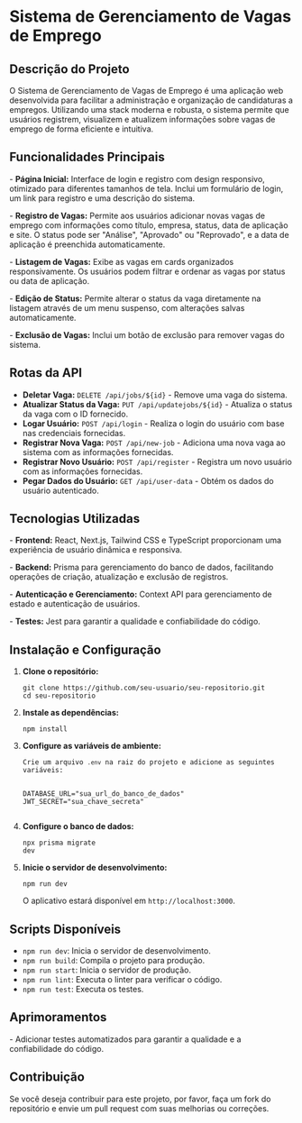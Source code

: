 <h1>Sistema de Gerenciamento de Vagas de Emprego</h1>
        
  <h2>Descrição do Projeto</h2>
        <p>O Sistema de Gerenciamento de Vagas de Emprego é uma aplicação web desenvolvida para facilitar a administração e organização de candidaturas a empregos. Utilizando uma stack moderna e robusta, o sistema permite que usuários registrem, visualizem e atualizem informações sobre vagas de emprego de forma eficiente e intuitiva.</p>
        
  <h2>Funcionalidades Principais</h2>
        <p>- <strong>Página Inicial:</strong> Interface de login e registro com design responsivo, otimizado para diferentes tamanhos de tela. Inclui um formulário de login, um link para registro e uma descrição do sistema.</p>
        <p>- <strong>Registro de Vagas:</strong> Permite aos usuários adicionar novas vagas de emprego com informações como título, empresa, status, data de aplicação e site. O status pode ser "Análise", "Aprovado" ou "Reprovado", e a data de aplicação é preenchida automaticamente.</p>
        <p>- <strong>Listagem de Vagas:</strong> Exibe as vagas em cards organizados responsivamente. Os usuários podem filtrar e ordenar as vagas por status ou data de aplicação.</p>
        <p>- <strong>Edição de Status:</strong> Permite alterar o status da vaga diretamente na listagem através de um menu suspenso, com alterações salvas automaticamente.</p>
        <p>- <strong>Exclusão de Vagas:</strong> Inclui um botão de exclusão para remover vagas do sistema.</p>
        
  <h2>Rotas da API</h2>
        <ul>
            <li><strong>Deletar Vaga:</strong> <code>DELETE /api/jobs/${id}</code> - Remove uma vaga do sistema.</li>
            <li><strong>Atualizar Status da Vaga:</strong> <code>PUT /api/updatejobs/${id}</code> - Atualiza o status da vaga com o ID fornecido.</li>
            <li><strong>Logar Usuário:</strong> <code>POST /api/login</code> - Realiza o login do usuário com base nas credenciais fornecidas.</li>
            <li><strong>Registrar Nova Vaga:</strong> <code>POST /api/new-job</code> - Adiciona uma nova vaga ao sistema com as informações fornecidas.</li>
            <li><strong>Registrar Novo Usuário:</strong> <code>POST /api/register</code> - Registra um novo usuário com as informações fornecidas.</li>
            <li><strong>Pegar Dados do Usuário:</strong> <code>GET /api/user-data</code> - Obtém os dados do usuário autenticado.</li>
        </ul>
        
   <h2>Tecnologias Utilizadas</h2>
        <p>- <strong>Frontend:</strong> React, Next.js, Tailwind CSS e TypeScript proporcionam uma experiência de usuário dinâmica e responsiva.</p>
        <p>- <strong>Backend:</strong> Prisma para gerenciamento do banco de dados, facilitando operações de criação, atualização e exclusão de registros.</p>
        <p>- <strong>Autenticação e Gerenciamento:</strong> Context API para gerenciamento de estado e autenticação de usuários.</p>
        <p>- <strong>Testes:</strong> Jest para garantir a qualidade e confiabilidade do código.</p>
        
   <h2>Instalação e Configuração</h2>
        <ol>
            <li><strong>Clone o repositório:</strong></li>
            <pre><code>git clone https://github.com/seu-usuario/seu-repositorio.git
cd seu-repositorio</code></pre>
            <li><strong>Instale as dependências:</strong></li>
            <pre><code>npm install</code></pre>
            <li><strong>Configure as variáveis de ambiente:</strong></li>
            <pre><code>Crie um arquivo <code>.env</code> na raiz do projeto e adicione as seguintes variáveis:

DATABASE_URL="sua_url_do_banco_de_dados"
JWT_SECRET="sua_chave_secreta"</code></pre>
            <li><strong>Configure o banco de dados:</strong></li>
            <pre><code>npx prisma migrate dev</code></pre>
            <li><strong>Inicie o servidor de desenvolvimento:</strong></li>
            <pre><code>npm run dev</code></pre>
            <p>O aplicativo estará disponível em <code>http://localhost:3000</code>.</p>
        </ol>
        
   <h2>Scripts Disponíveis</h2>
        <ul>
            <li><code>npm run dev</code>: Inicia o servidor de desenvolvimento.</li>
            <li><code>npm run build</code>: Compila o projeto para produção.</li>
            <li><code>npm run start</code>: Inicia o servidor de produção.</li>
            <li><code>npm run lint</code>: Executa o linter para verificar o código.</li>
            <li><code>npm run test</code>: Executa os testes.</li>
        </ul>
        
  <h2>Aprimoramentos</h2>
        <p>- Adicionar testes automatizados para garantir a qualidade e a confiabilidade do código.</p>
        
  <h2>Contribuição</h2>
        <p>Se você deseja contribuir para este projeto, por favor, faça um fork do repositório e envie um pull request com suas melhorias ou correções.</p>
